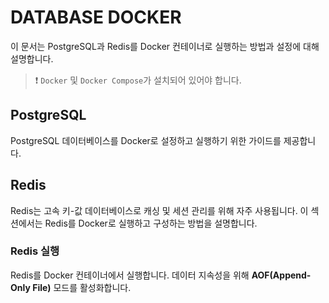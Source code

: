 # DATABASE DOCKER

이 문서는 PostgreSQL과 Redis를 Docker 컨테이너로 실행하는 방법과 설정에 대해 설명합니다.

> ❗ `Docker` 및 `Docker Compose`가 설치되어 있어야 합니다.

## PostgreSQL

PostgreSQL 데이터베이스를 Docker로 설정하고 실행하기 위한 가이드를 제공합니다.

## Redis
Redis는 고속 키-값 데이터베이스로 캐싱 및 세션 관리를 위해 자주 사용됩니다. 이 섹션에서는 Redis를 Docker로 실행하고 구성하는 방법을 설명합니다.

### Redis 실행

Redis를 Docker 컨테이너에서 실행합니다. 데이터 지속성을 위해 **AOF(Append-Only File)** 모드를 활성화합니다.

